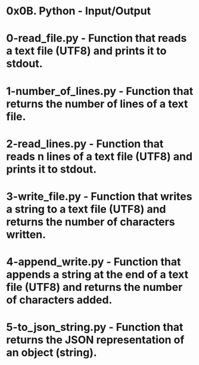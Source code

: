 # 0x0B. Python - Input/Output
# 0-read_file.py - Function that reads a text file (UTF8) and prints it to stdout.
# 1-number_of_lines.py - Function that returns the number of lines of a text file.
# 2-read_lines.py - Function that reads n lines of a text file (UTF8) and prints it to stdout.
# 3-write_file.py - Function that writes a string to a text file (UTF8) and returns the number of characters written.
# 4-append_write.py - Function that appends a string at the end of a text file (UTF8) and returns the number of characters added.
# 5-to_json_string.py - Function that returns the JSON representation of an object (string).
